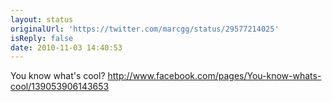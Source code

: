 ```yaml
---
layout: status
originalUrl: 'https://twitter.com/marcgg/status/29577214025'
isReply: false
date: 2010-11-03 14:40:53
---
```


You know what's cool? http://www.facebook.com/pages/You-know-whats-cool/139053906143653
